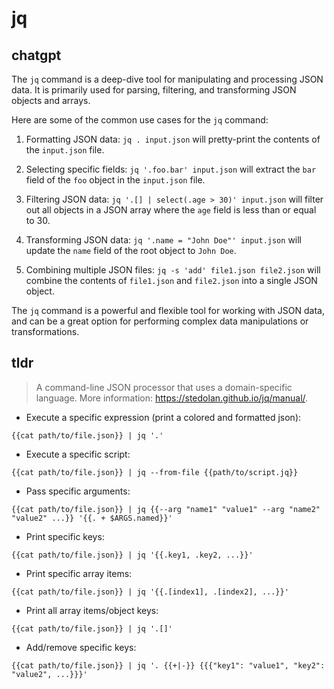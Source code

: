 # jq 
## chatgpt 
The `jq` command is a deep-dive tool for manipulating and processing JSON data. It is primarily used for parsing, filtering, and transforming JSON objects and arrays.

Here are some of the common use cases for the `jq` command:

1. Formatting JSON data: `jq . input.json` will pretty-print the contents of the `input.json` file.

2. Selecting specific fields: `jq '.foo.bar' input.json` will extract the `bar` field of the `foo` object in the `input.json` file.

3. Filtering JSON data: `jq '.[] | select(.age > 30)' input.json` will filter out all objects in a JSON array where the `age` field is less than or equal to 30.

4. Transforming JSON data: `jq '.name = "John Doe"' input.json` will update the `name` field of the root object to `John Doe`.

5. Combining multiple JSON files: `jq -s 'add' file1.json file2.json` will combine the contents of `file1.json` and `file2.json` into a single JSON object.

The `jq` command is a powerful and flexible tool for working with JSON data, and can be a great option for performing complex data manipulations or transformations. 

## tldr 
 
> A command-line JSON processor that uses a domain-specific language.
> More information: <https://stedolan.github.io/jq/manual/>.

- Execute a specific expression (print a colored and formatted json):

`{{cat path/to/file.json}} | jq '.'`

- Execute a specific script:

`{{cat path/to/file.json}} | jq --from-file {{path/to/script.jq}}`

- Pass specific arguments:

`{{cat path/to/file.json}} | jq {{--arg "name1" "value1" --arg "name2" "value2" ...}} '{{. + $ARGS.named}}'`

- Print specific keys:

`{{cat path/to/file.json}} | jq '{{.key1, .key2, ...}}'`

- Print specific array items:

`{{cat path/to/file.json}} | jq '{{.[index1], .[index2], ...}}'`

- Print all array items/object keys:

`{{cat path/to/file.json}} | jq '.[]'`

- Add/remove specific keys:

`{{cat path/to/file.json}} | jq '. {{+|-}} {{{"key1": "value1", "key2": "value2", ...}}}'`
